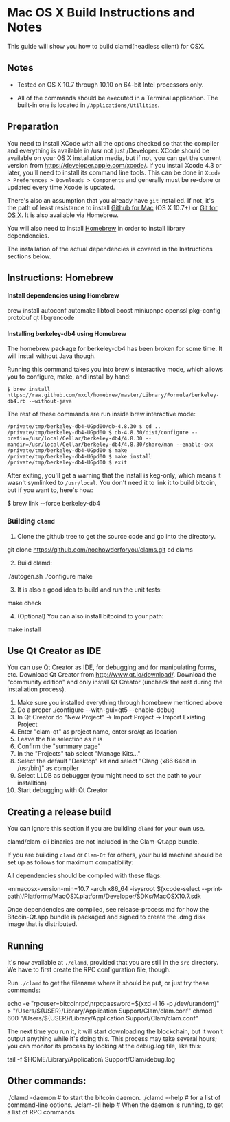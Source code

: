 Mac OS X Build Instructions and Notes
====================================
This guide will show you how to build clamd(headless client) for OSX.

Notes
-----

* Tested on OS X 10.7 through 10.10 on 64-bit Intel processors only.

* All of the commands should be executed in a Terminal application. The
built-in one is located in `/Applications/Utilities`.

Preparation
-----------

You need to install XCode with all the options checked so that the compiler
and everything is available in /usr not just /Developer. XCode should be
available on your OS X installation media, but if not, you can get the
current version from https://developer.apple.com/xcode/. If you install
Xcode 4.3 or later, you'll need to install its command line tools. This can
be done in `Xcode > Preferences > Downloads > Components` and generally must
be re-done or updated every time Xcode is updated.

There's also an assumption that you already have `git` installed. If
not, it's the path of least resistance to install [Github for Mac](https://mac.github.com/)
(OS X 10.7+) or
[Git for OS X](https://code.google.com/p/git-osx-installer/). It is also
available via Homebrew.

You will also need to install [Homebrew](http://brew.sh) in order to install library
dependencies.

The installation of the actual dependencies is covered in the Instructions
sections below.

Instructions: Homebrew
----------------------

#### Install dependencies using Homebrew

brew install autoconf automake libtool boost miniupnpc openssl pkg-config protobuf qt libqrencode

#### Installing berkeley-db4 using Homebrew

The homebrew package for berkeley-db4 has been broken for some time.  It will install without Java though.

Running this command takes you into brew's interactive mode, which allows you to configure, make, and install by hand:
```
$ brew install https://raw.github.com/mxcl/homebrew/master/Library/Formula/berkeley-db4.rb -–without-java
```

The rest of these commands are run inside brew interactive mode:
```
/private/tmp/berkeley-db4-UGpd0O/db-4.8.30 $ cd ..
/private/tmp/berkeley-db4-UGpd0O $ db-4.8.30/dist/configure --prefix=/usr/local/Cellar/berkeley-db4/4.8.30 --mandir=/usr/local/Cellar/berkeley-db4/4.8.30/share/man --enable-cxx
/private/tmp/berkeley-db4-UGpd0O $ make
/private/tmp/berkeley-db4-UGpd0O $ make install
/private/tmp/berkeley-db4-UGpd0O $ exit
```

After exiting, you'll get a warning that the install is keg-only, which means it wasn't symlinked to `/usr/local`.  You don't need it to link it to build bitcoin, but if you want to, here's how:

$ brew link --force berkeley-db4


### Building `clamd`

1. Clone the github tree to get the source code and go into the directory.

git clone https://github.com/nochowderforyou/clams.git
cd clams

2.  Build clamd:

./autogen.sh
./configure
make

3.  It is also a good idea to build and run the unit tests:

make check

4.  (Optional) You can also install bitcoind to your path:

make install

Use Qt Creator as IDE
------------------------
You can use Qt Creator as IDE, for debugging and for manipulating forms, etc.
Download Qt Creator from http://www.qt.io/download/. Download the "community edition" and only install Qt Creator (uncheck the rest during the installation process).

1. Make sure you installed everything through homebrew mentioned above
2. Do a proper ./configure --with-gui=qt5 --enable-debug
3. In Qt Creator do "New Project" -> Import Project -> Import Existing Project
4. Enter "clam-qt" as project name, enter src/qt as location
5. Leave the file selection as it is
6. Confirm the "summary page"
7. In the "Projects" tab select "Manage Kits..."
8. Select the default "Desktop" kit and select "Clang (x86 64bit in /usr/bin)" as compiler
9. Select LLDB as debugger (you might need to set the path to your installtion)
10. Start debugging with Qt Creator

Creating a release build
------------------------
You can ignore this section if you are building `clamd` for your own use.

clamd/clam-cli binaries are not included in the Clam-Qt.app bundle.

If you are building `clamd` or `Clam-Qt` for others, your build machine should be set up
as follows for maximum compatibility:

All dependencies should be compiled with these flags:

-mmacosx-version-min=10.7
-arch x86_64
-isysroot $(xcode-select --print-path)/Platforms/MacOSX.platform/Developer/SDKs/MacOSX10.7.sdk

Once dependencies are compiled, see release-process.md for how the Bitcoin-Qt.app
bundle is packaged and signed to create the .dmg disk image that is distributed.

Running
-------

It's now available at `./clamd`, provided that you are still in the `src`
directory. We have to first create the RPC configuration file, though.

Run `./clamd` to get the filename where it should be put, or just try these
commands:

echo -e "rpcuser=bitcoinrpc\nrpcpassword=$(xxd -l 16 -p /dev/urandom)" > "/Users/${USER}/Library/Application Support/Clam/clam.conf"
chmod 600 "/Users/${USER}/Library/Application Support/Clam/clam.conf"

The next time you run it, it will start downloading the blockchain, but it won't
output anything while it's doing this. This process may take several hours;
you can monitor its process by looking at the debug.log file, like this:

tail -f $HOME/Library/Application\ Support/Clam/debug.log

Other commands:
-------

./clamd -daemon # to start the bitcoin daemon.
./clamd --help  # for a list of command-line options.
./clam-cli help    # When the daemon is running, to get a list of RPC commands
